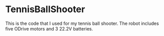 # TennisBallShooter

This is the code that I used for my tennis ball shooter. The robot includes five ODrive motors and 3 22.2V batteries. 
